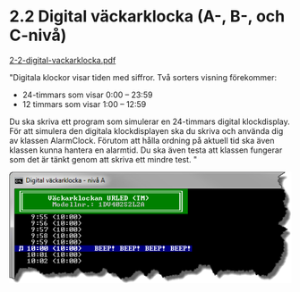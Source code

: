 2.2 Digital väckarklocka (A-, B-, och C-nivå)
=============================================
[2-2-digital-vackarklocka.pdf](https://github.com/1dv402/kursmaterial/raw/master/Laborationsuppgifter/2-2-digital-vackarklocka.pdf)

"Digitala klockor visar tiden med siffror. Två sorters visning förekommer:

  * 24-timmars som visar 0:00 – 23:59
  * 12 timmars som visar 1:00 – 12:59

Du ska skriva ett program som simulerar en 24-timmars digital klockdisplay. För att simulera den digitala klockdisplayen ska du skriva och använda dig av klassen AlarmClock. Förutom att hålla ordning på aktuell tid ska även klassen kunna hantera en alarmtid. Du ska även testa att klassen fungerar som det är tänkt genom att skriva ett mindre test.
"

![ScreenShot](README.png)
